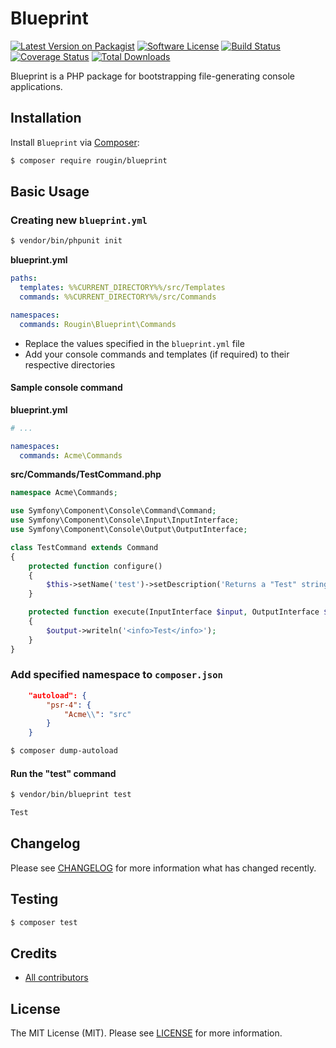 # Blueprint

[![Latest Version on Packagist][ico-version]][link-packagist]
[![Software License][ico-license]][link-license]
[![Build Status][ico-build]][link-build]
[![Coverage Status][ico-coverage]][link-coverage]
[![Total Downloads][ico-downloads]][link-downloads]

Blueprint is a PHP package for bootstrapping file-generating console applications.

## Installation

Install `Blueprint` via [Composer](https://getcomposer.org/):

``` bash
$ composer require rougin/blueprint
```

## Basic Usage

### Creating new `blueprint.yml`

``` bash
$ vendor/bin/phpunit init
```

**blueprint.yml**

``` yml
paths:
  templates: %%CURRENT_DIRECTORY%%/src/Templates
  commands: %%CURRENT_DIRECTORY%%/src/Commands

namespaces:
  commands: Rougin\Blueprint\Commands
```

* Replace the values specified in the `blueprint.yml` file
* Add your console commands and templates (if required) to their respective directories

#### Sample console command

**blueprint.yml**

``` yml
# ...

namespaces:
  commands: Acme\Commands
```

**src/Commands/TestCommand.php**

``` php
namespace Acme\Commands;

use Symfony\Component\Console\Command\Command;
use Symfony\Component\Console\Input\InputInterface;
use Symfony\Component\Console\Output\OutputInterface;

class TestCommand extends Command
{
    protected function configure()
    {
        $this->setName('test')->setDescription('Returns a "Test" string');
    }

    protected function execute(InputInterface $input, OutputInterface $output)
    {
        $output->writeln('<info>Test</info>');
    }
}
```

### Add specified namespace to `composer.json`

``` json
    "autoload": {
        "psr-4": {
            "Acme\\": "src"
        }
    }
```

``` bash
$ composer dump-autoload
```

#### Run the "test" command

``` bash
$ vendor/bin/blueprint test

Test

```

## Changelog

Please see [CHANGELOG][link-changelog] for more information what has changed recently.

## Testing

``` bash
$ composer test
```

## Credits

- [All contributors][link-contributors]

## License

The MIT License (MIT). Please see [LICENSE][link-license] for more information.

[ico-build]: https://img.shields.io/github/actions/workflow/status/rougin/blueprint/build.yml?style=flat-square
[ico-coverage]: https://img.shields.io/codecov/c/github/rougin/blueprint?style=flat-square
[ico-downloads]: https://img.shields.io/packagist/dt/rougin/blueprint.svg?style=flat-square
[ico-license]: https://img.shields.io/badge/license-MIT-brightgreen.svg?style=flat-square
[ico-version]: https://img.shields.io/packagist/v/rougin/blueprint.svg?style=flat-square

[link-build]: https://github.com/rougin/blueprint/actions
[link-changelog]: https://github.com/rougin/blueprint/blob/master/CHANGELOG.md
[link-contributors]: https://github.com/rougin/blueprint/contributors
[link-coverage]: https://app.codecov.io/gh/rougin/blueprint
[link-downloads]: https://packagist.org/packages/rougin/blueprint
[link-license]: https://github.com/rougin/blueprint/blob/master/LICENSE.md
[link-packagist]: https://packagist.org/packages/rougin/blueprint
[link-upgrading]: https://github.com/rougin/blueprint/blob/master/UPGRADING.md